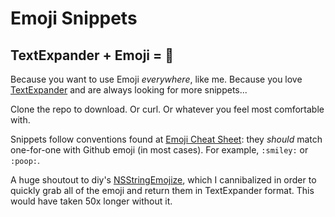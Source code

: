 # Emoji Snippets
## TextExpander + Emoji = 💚

Because you want to use Emoji *everywhere*, like me. Because you love [TextExpander](http://smilesoftware.com/TextExpander/index.html) and are always looking for more snippets...

Clone the repo to download. Or curl. Or whatever you feel most comfortable with.

Snippets follow conventions found at [Emoji Cheat Sheet](http://www.emoji-cheat-sheet.com/): they *should* match one-for-one with Github emoji (in most cases). For example, `:smiley:` or `:poop:`.

A huge shoutout to diy's [NSStringEmojize](https://github.com/diy/nsstringemojize), which I cannibalized in order to quickly grab all of the emoji and return them in TextExpander format. This would have taken 50x longer without it.
